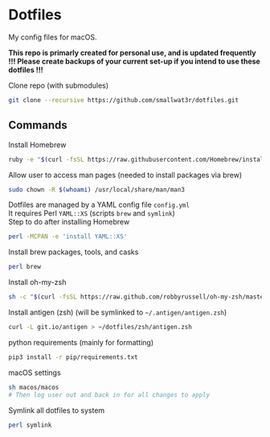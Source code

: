 # Dotfiles  

My config files for macOS.  

**This repo is primarly created for personal use, and is updated frequently**  
**!!! Please create backups of your current set-up if you intend to use these dotfiles !!!**  

Clone repo (with submodules)
```sh
git clone --recursive https://github.com/smallwat3r/dotfiles.git
```

## Commands

Install Homebrew
```sh
ruby -e "$(curl -fsSL https://raw.githubusercontent.com/Homebrew/install/master/install)"
```

Allow user to access man pages (needed to install packages via brew)
```sh
sudo chown -R $(whoami) /usr/local/share/man/man3
```

Dotfiles are managed by a YAML config file `config.yml`  
It requires Perl `YAML::XS` (scripts `brew` and `symlink`)  
Step to do after installing Homebrew  
```sh
perl -MCPAN -e 'install YAML::XS'
```

Install brew packages, tools, and casks
```sh
perl brew
```

Install oh-my-zsh
```sh
sh -c "$(curl -fsSL https://raw.github.com/robbyrussell/oh-my-zsh/master/tools/install.sh)"
```

Install antigen (zsh) (will be symlinked to `~/.antigen/antigen.zsh`)
```sh
curl -L git.io/antigen > ~/dotfiles/zsh/antigen.zsh
```

python requirements (mainly for formatting)
```sh
pip3 install -r pip/requirements.txt
```

macOS settings
```sh
sh macos/macos
# Then log user out and back in for all changes to apply
```

Symlink all dotfiles to system
```sh
perl symlink
```
